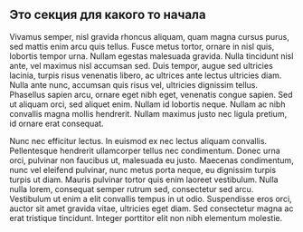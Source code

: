 ## Это секция для какого то начала ##

Vivamus semper, nisl gravida rhoncus aliquam, quam magna cursus purus, sed mattis enim arcu quis tellus. Fusce metus tortor, ornare in nisl quis, lobortis tempor urna. Nullam egestas malesuada gravida. Nulla tincidunt nisl ante, vel maximus nisl accumsan sed. Duis tempor, augue sed ultricies lacinia, turpis risus venenatis libero, ac ultrices ante lectus ultricies diam. Nulla ante nunc, accumsan quis risus vel, ultricies dignissim tellus. Phasellus sapien arcu, ornare eget nibh eget, venenatis congue sapien. Sed ut aliquam orci, sed aliquet enim. Nullam id lobortis neque. Nullam ac nibh convallis magna mollis hendrerit. Nullam maximus justo nec ligula pretium, id ornare erat consequat.

Nunc nec efficitur lectus. In euismod ex nec lectus aliquam convallis. Pellentesque hendrerit ullamcorper tellus nec condimentum. Donec urna orci, pulvinar non faucibus ut, malesuada eu justo. Maecenas condimentum, nunc vel eleifend pulvinar, nunc metus porta neque, eu dignissim turpis turpis ut diam. Mauris pulvinar tortor quis enim laoreet vestibulum. Nulla nulla lorem, consequat semper rutrum sed, consectetur sed arcu. Vestibulum ut enim a elit convallis tempus in ut odio. Suspendisse eros orci, auctor sit amet gravida vitae, ultricies eget diam. Sed consectetur magna ac erat tristique tincidunt. Integer porttitor elit non nibh elementum molestie.
